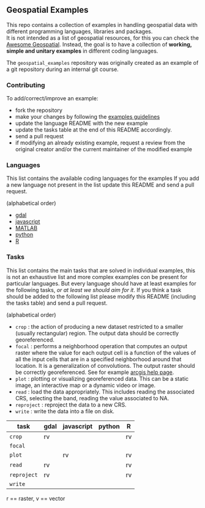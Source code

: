 ## Geospatial Examples  

This repo contains a collection of examples in handling 
geospatial data with different programming languages,
libraries and packages.  
It is not intended as a list of geospatial resources, 
for this you can check the 
[Awesome Geospatial](https://github.com/sacridini/Awesome-Geospatial#r).
Instead, the goal is to have a collection of 
**working, simple and unitary examples** in different 
coding languages. 

The `geospatial_examples` repository was originally 
created as an example of a git repository during an 
internal git course.

### Contributing  

To add/correct/improve an example: 

* fork the repository 
* make your changes by following the [examples guidelines](code/README.md)
* update the language README with the new example 
* update the tasks table at the end of this README accordingly. 
* send a pull request
* if modifying an already existing example, request a 
  review from the original creator 
  and/or the current maintainer of the modified example 

### Languages 

This list contains the available coding languages for the examples
If you add a new language not present in the list update this README 
and send a pull request. 

(alphabetical order)

- [gdal](code/gdal)
- [javascript](code/javascript) 
- [MATLAB](code/MATLAB)
- [python](code/python) 
- [R](code/R)  

### Tasks 

This list contains the main tasks that are solved in individual examples, 
this is not an exhaustive list and more complex examples con be present for 
particular languages. 
But every language should have at least examples for the following 
tasks, _or at least we should aim for it_. 
If you think a task should be added to the following list please 
modify this README (including the tasks table)
and send a pull request. 

(alphabetical order) 

- `crop` :  the action of producing a new dataset restricted to a smaller (usually rectangular)
            region. The output data should be correctly georeferenced.  
- `focal` : performs a neighborhood operation that computes an output raster where the value for each output cell is a function of the values of all the input cells that are in a specified neighborhood around that location. It is a generalization of convolutions. The output raster should be correctly 
georeferenced. See for example [arcgis help page](https://desktop.arcgis.com/en/arcmap/10.3/tools/spatial-analyst-toolbox/how-focal-statistics-works.htm). 
- `plot`  : plotting or visualizing georeferenced data. This can be a static image, an interactive 
            map or a dynamic video or image.  
- `read`  : load the data appropriately. This includes reading the associated CRS, selecting the band,
            reading the value associated to NA.  
- `reproject` : reproject the data to a new CRS.  
- `write` : write the data into a file on disk. 


| task             |  gdal | javascript |  python | R      |
| ---              |  ---  | -----      |  -----  | ----   |
| `crop`           |  rv   |            |         | rv     |
| `focal`          |       |            |         |        |
| `plot`           |       |    rv      |         | rv     |
| `read`           |  rv   |            |         | rv     |
| `reproject`      |  rv   |            |         | rv     |
| `write`          |       |            |         |        |

r == raster, v == vector 

